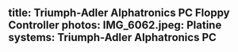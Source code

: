 title: Triumph-Adler Alphatronics PC Floppy Controller
photos:
    IMG_6062.jpeg: Platine
systems:
    Triumph-Adler Alphatronics PC
---
